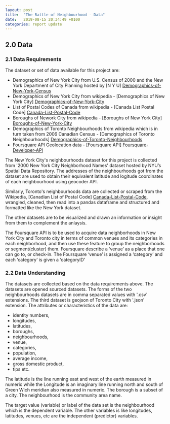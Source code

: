 ```yaml
---
layout: post
title:  "The Battle of Neighbourhood - Data"
date:   2019-08-15 20:34:49 +0100
categories: report update
---
```


## 2.0 Data 
### 2.1 Data Requirements
The dataset or set of data available for this project are:
* Demographics of New York City from U.S. Census of 2000 and the New York Department
of City Planning hosted by [N Y U] [Demographics-of-New-York-Census]
* Demographics of New York City from wikipedia - [Demographics of New York City] [Demographics-of-New-York-City]
* List of Postal Codes of Canada from wikipedia - [Canada List Postal Code] [Canada-List-Postal-Code]
* Boroughs of Nework City from wikipedia - [Boroughs of New York City] [Boroughs-of-New-York-City] 
* Demographics of Toronto Neighbourhoods from wikipedia which is in turn taken from 2006 Canadian Census - [Demographics of Toronto Neighbourhoods] [Demographics-of-Toronto-Neighbourhoods]
* Foursquare API Geolocation data - [Foursquare API] [Foursquare-Developer-API]

The New York City's neighbourhoods dataset for this project is collected from '2000 New York City Neighborhood Names' dataset hosted by NYU’s Spatial Data Repository.
The addresses of the neighbourhoods got from the dataset are used to obtain their equivalent latitude and logitude coordinates of each neighbourhood using geocoder API.

Similarly, Toronto's neighbourhoods data are collected or scraped from the Wikipedia, [Canadian List of Postal Code] [Canada-List-Postal-Code], wrangled, cleaned, then read into a pandas dataframe and structured and formatted like the New York dataset.

The other datasets are to be visualized and drawn an information or insight from them to complement the anlaysis.

The Foursquare API is to be used to acquire data neighborhoods in New York City and Toronto city in terms of common venues and its categories in each neighborhood, and then use these feature to group the neighborhoods or segment(cluster) them.
Foursquare describe a ‘venue’ as a place that one can go to, or check-in.
The Foursquare ‘venue’ is assigned a ‘category’ and each ‘category’ is given a ‘categoryID'



### 2.2 Data Understanding
The datasets are collected based on the data requirements above. The datasets are opened sourced datasets. 
The forms of the two neighbourhoods datasets are in comma separated values with '.csv' extensions. The third dataset is geojson of Toronto City with '.json' extension.
The attributes or characteristics of the data are: 
* identity numbers, 
* longitudes, 
* latitudes, 
* boroughs, 
* neighbourhoods, 
* venue, 
* categories, 
* population, 
* average income, 
* gross domestic product, 
* tips etc.

The latitude is the line running east and west of the earth measured in numeric while
the Longitude is an imaginary line running north and south of Green Wich meridian also measured in numeric.
The borough is a subset of a city. The neighbourhood is the community area name. 

The target value (variable) or label of the data set is the neighbourhood which is the dependent variable. The other variables is like longitudes, latitudes, venues, etc are the independent (predictor) variables.







[Demographics-of-New-York-Census]: https://www1.nyc.gov/site/doh/data/health-tools/neighborhood-statistics-demographics.page

[Demographics-of-New-York-City]:https://en.wikipedia.org/wiki/Demographics_of_New_York_City

[Demographics-of-Toronto-Neighbourhoods]:https://en.wikipedia.org/wiki/Demographics_of_Toronto_Neighbourhoods

[Foursquare-Developer-API]:https://foursquare.com

[Boroughs-of-New-York-City]:https://en.wikipedia.org/wiki/Buroughs_of_New_York_City

[Canada-List-Postal-Code]:https://en.wikipedia.org/wiki/List_of_postal_codes_of_Canada:_M
